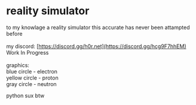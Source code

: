 
# reality simulator
to my knowlage a reality simulator this accurate has never been attampted before</br>
</br>
my discord: [https://discord.gg/h0r.net](https://discord.gg/hcg9F7hhEM)</br>
Work In Progress</br>
</br>
graphics:</br>
blue circle - electron</br>
yellow circle - proton</br>
gray circle - neutron</br>

python sux btw</br>
